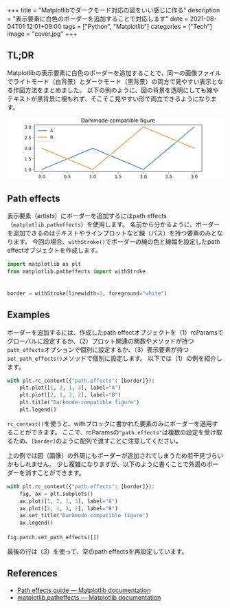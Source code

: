 +++
title = "Matplotlibでダークモード対応の図をいい感じに作る"
description = "表示要素に白色のボーダーを追加することで対応します"
date = 2021-08-04T01:12:01+09:00
tags = ["Python", "Matplotlib"]
categories = ["Tech"]
image = "cover.jpg"
+++

## TL;DR

Matplotlibの表示要素に白色のボーダーを追加することで、同一の画像ファイルでライトモード（白背景）とダークモード（黒背景）の両方で見やすい表示となる作図方法をまとめました。
以下の例のように、図の背景を透明にしても線やテキストが黒背景に埋もれず、そこそこ見やすい形で両立できるようになります。

![サイドバーからダークモードを切り替えて表示の違いを確認できます](darkmode-compatible-figure.png)

## Path effects

表示要素（artists）にボーダーを追加するにはpath effects（`matplotlib.patheffects`）を使用します。
名前から分かるように、ボーダーを追加できるのはテキストやラインプロットなど線（パス）を持つ要素のみとなります。
今回の場合、`withStroke()`でボーダーの線の色と線幅を設定したpath effectオブジェクトを作成します。

```python
import matplotlib as plt
from matplotlib.patheffects import withStroke


border = withStroke(linewidth=3, foreground="white")
```

## Examples

ボーダーを追加するには、作成したpath effectオブジェクトを（1）rcParamsでグローバルに設定するか、（2）プロット関連の関数やメソッドが持つ`path_effects`オプションで個別に設定するか、（3）表示要素が持つ`set_path_effects()`メソッドで個別に設定します。
以下では（1）の例を紹介します。

```python
with plt.rc_context({"path.effects": [border]}):
    plt.plot([1, 2, 1, 3], label="A")
    plt.plot([2, 1, 3, 2], label="B")
    plt.title("Darkmode-compatible figure")
    plt.legend()
```

`rc_context()`を使うと、withブロックに書かれた要素のみにボーダーを適用することができます。
ここで、rcParamsの`"path.effects"`は複数の設定を受け取るため、`[border]`のように配列で渡すことに注意してください。

上の例では図（画像）の外周にもボーダーが追加されてしまうため若干見づらいかもしれません。
少し複雑になりますが、以下のように書くことで外周のボーダーを消すことができます。

```python
with plt.rc_context({"path.effects": [border]}):
    fig, ax = plt.subplots()
    ax.plot([1, 2, 1, 3], label="A")
    ax.plot([2, 1, 3, 2], label="B")
    ax.set_title("Darkmode-compatible figure")
    ax.legend()

fig.patch.set_path_effects([])
```

最後の行は（3）を使って、空のpath effectsを再設定しています。


## References

- [Path effects guide — Matplotlib documentation](https://matplotlib.org/stable/tutorials/advanced/patheffects_guide.html)
- [matplotlib.patheffects — Matplotlib documentation](https://matplotlib.org/stable/api/patheffects_api.html#matplotlib.patheffects.withStroke)
